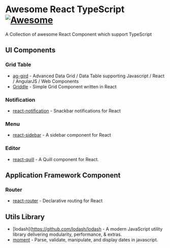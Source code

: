 # Awesome React TypeScript [![Awesome](https://awesome.re/badge.svg)](https://awesome.re)
A Collection of awesome React Component which support TypeScript

## UI Components

### Grid Table

* [ag-gird](https://github.com/ag-grid/ag-grid) - Advanced Data Grid / Data Table supporting Javascript / React / AngularJS / Web Components 
* [Griddle](https://github.com/GriddleGriddle/Griddle) - Simple Grid Component written in React 

### Notification
* [react-notification](https://github.com/pburtchaell/react-notification) - Snackbar notifications for React

### Menu
* [react-sidebar](https://github.com/balloob/react-sidebar) - A sidebar component for React

### Editor 
* [react-quill](https://github.com/zenoamaro/react-quill) - A Quill component for React.

## Application Framework Component

### Router

* [react-router](https://github.com/ReactTraining/react-router) - Declarative routing for React 

## Utils Library

* [lodash](https://github.com/lodash/lodash - A modern JavaScript utility library delivering modularity, performance, & extras. 
* [moment](https://github.com/moment/moment/) - Parse, validate, manipulate, and display dates in javascript. 
